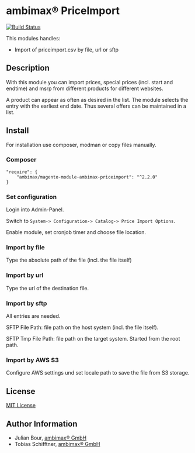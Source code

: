 
# ambimax® PriceImport

[![Build Status](https://travis-ci.org/ambimax/magento-module-ambimax-priceimport.svg?branch=master)](https://travis-ci.org/ambimax/magento-module-ambimax-priceimport)

This modules handles:
 - Import of priceimport.csv by file, url or sftp

## Description

With this module you can import prices, special prices
(incl. start and endtime) and msrp from different products 
for different websites.


A product can appear as often as desired in the list. 
The module selects the entry with the earliest end date. 
Thus several offers can be maintained in a list.

## Install

For installation use composer, modman or copy files manually.

### Composer

```
"require": {
    "ambimax/magento-module-ambimax-priceimport": "^2.2.0"
}
```

### Set configuration

Login into Admin-Panel.

Switch to ```System-> Configuration-> Catalog-> Price Import Options```.

Enable module, set cronjob timer and choose file location.

### Import by file

Type the absolute path of the file (incl. the file itself)

### Import by url

Type the url of the destination file.

### Import by sftp

All entries are needed.

SFTP File Path: file path on the host system (incl. the file itself).

SFTP Tmp File Path: file path on the target system. Started from the root path.

### Import by AWS S3

Configure AWS settings und set locale path to save the file from S3 storage.

## License

[MIT License](http://choosealicense.com/licenses/mit/)

## Author Information

 - Julian Bour, [ambimax® GmbH](https://www.ambimax.de)
 - Tobias Schifftner, [ambimax® GmbH](https://www.ambimax.de)
